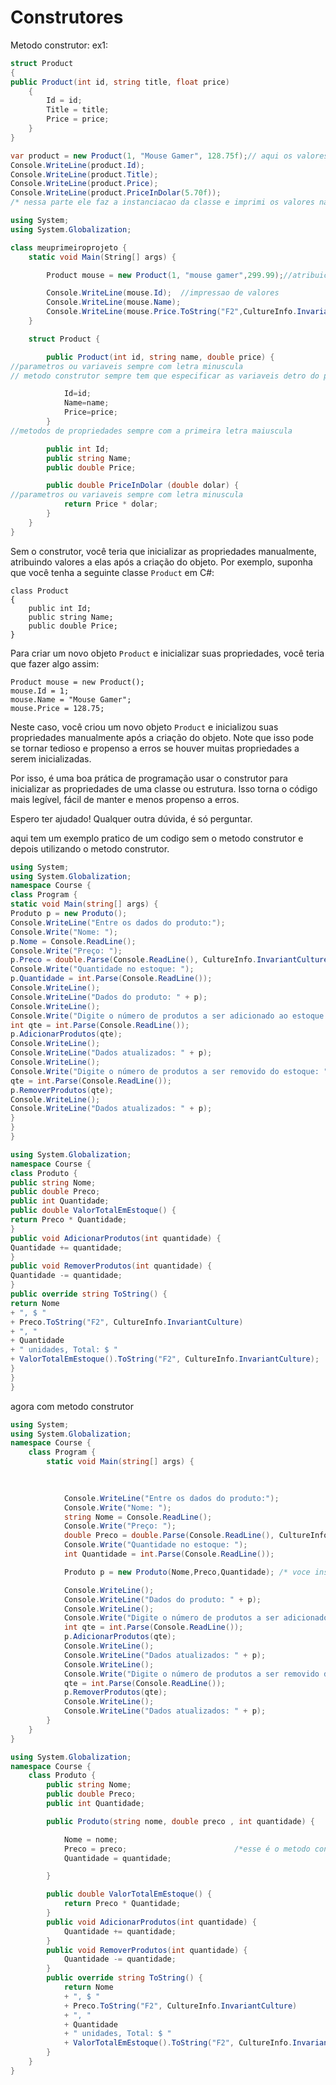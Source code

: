 # Construtores

Metodo construtor: ex1:

```csharp
struct Product
{
public Product(int id, string title, float price)
	{
		Id = id;
		Title = title;
		Price = price;
	}
}
```

```csharp
var product = new Product(1, "Mouse Gamer", 128.75f);// aqui os valores de cada variavel
Console.WriteLine(product.Id);
Console.WriteLine(product.Title);
Console.WriteLine(product.Price);
Console.WriteLine(product.PriceInDolar(5.70f));
/* nessa parte ele faz a instanciacao da classe e imprimi os valores na tela*/
```

```csharp
using System;
using System.Globalization;

class meuprimeiroprojeto {
    static void Main(String[] args) {

        Product mouse = new Product(1, "mouse gamer",299.99);//atribuicao de valores

        Console.WriteLine(mouse.Id);  //impressao de valores
        Console.WriteLine(mouse.Name);
        Console.WriteLine(mouse.Price.ToString("F2",CultureInfo.InvariantCulture));
    }

    struct Product {

        public Product(int id, string name, double price) {
//parametros ou variaveis sempre com letra minuscula
// metodo construtor sempre tem que especificar as variaveis detro do parenteses 

            Id=id;    
            Name=name;
            Price=price;
        }
//metodos de propriedades sempre com a primeira letra maiuscula 

        public int Id; 
        public string Name;
        public double Price;

        public double PriceInDolar (double dolar) {
//parametros ou variaveis sempre com letra minuscula
            return Price * dolar;
        }
    }
}
```

Sem o construtor, você teria que inicializar as propriedades manualmente, atribuindo valores a elas após a criação do objeto. Por exemplo, suponha que você tenha a seguinte classe `Product` em C#:

```
class Product
{
    public int Id;
    public string Name;
    public double Price;
}

```

Para criar um novo objeto `Product` e inicializar suas propriedades, você teria que fazer algo assim:

```
Product mouse = new Product();
mouse.Id = 1;
mouse.Name = "Mouse Gamer";
mouse.Price = 128.75;

```

Neste caso, você criou um novo objeto `Product` e inicializou suas propriedades manualmente após a criação do objeto. Note que isso pode se tornar tedioso e propenso a erros se houver muitas propriedades a serem inicializadas.

Por isso, é uma boa prática de programação usar o construtor para inicializar as propriedades de uma classe ou estrutura. Isso torna o código mais legível, fácil de manter e menos propenso a erros.

Espero ter ajudado! Qualquer outra dúvida, é só perguntar.

aqui tem um exemplo pratico de um codigo sem o metodo construtor e depois utilizando o metodo construtor.

```csharp
using System;
using System.Globalization;
namespace Course {
class Program {
static void Main(string[] args) {
Produto p = new Produto();
Console.WriteLine("Entre os dados do produto:");
Console.Write("Nome: ");
p.Nome = Console.ReadLine();
Console.Write("Preço: ");
p.Preco = double.Parse(Console.ReadLine(), CultureInfo.InvariantCulture);
Console.Write("Quantidade no estoque: ");
p.Quantidade = int.Parse(Console.ReadLine());
Console.WriteLine();
Console.WriteLine("Dados do produto: " + p);
Console.WriteLine();
Console.Write("Digite o número de produtos a ser adicionado ao estoque: ");
int qte = int.Parse(Console.ReadLine());
p.AdicionarProdutos(qte);
Console.WriteLine();
Console.WriteLine("Dados atualizados: " + p);
Console.WriteLine();
Console.Write("Digite o número de produtos a ser removido do estoque: ");
qte = int.Parse(Console.ReadLine());
p.RemoverProdutos(qte);
Console.WriteLine();
Console.WriteLine("Dados atualizados: " + p);
}
}
}

using System.Globalization;
namespace Course {
class Produto {
public string Nome;
public double Preco;
public int Quantidade;
public double ValorTotalEmEstoque() {
return Preco * Quantidade;
}
public void AdicionarProdutos(int quantidade) {
Quantidade += quantidade;
}
public void RemoverProdutos(int quantidade) {
Quantidade -= quantidade;
}
public override string ToString() {
return Nome
+ ", $ "
+ Preco.ToString("F2", CultureInfo.InvariantCulture)
+ ", "
+ Quantidade
+ " unidades, Total: $ "
+ ValorTotalEmEstoque().ToString("F2", CultureInfo.InvariantCulture);
}
}
}
```

agora com metodo construtor

```csharp
using System;
using System.Globalization;
namespace Course {
    class Program {
        static void Main(string[] args) {
           
            

            Console.WriteLine("Entre os dados do produto:");
            Console.Write("Nome: ");
            string Nome = Console.ReadLine();
            Console.Write("Preço: ");
            double Preco = double.Parse(Console.ReadLine(), CultureInfo.InvariantCulture);
            Console.Write("Quantidade no estoque: ");
            int Quantidade = int.Parse(Console.ReadLine());

            Produto p = new Produto(Nome,Preco,Quantidade); /* voce instancia ele aqui, depois das variaveis*/

            Console.WriteLine();
            Console.WriteLine("Dados do produto: " + p);
            Console.WriteLine();
            Console.Write("Digite o número de produtos a ser adicionado ao estoque: ");
            int qte = int.Parse(Console.ReadLine());
            p.AdicionarProdutos(qte);
            Console.WriteLine();
            Console.WriteLine("Dados atualizados: " + p);
            Console.WriteLine();
            Console.Write("Digite o número de produtos a ser removido do estoque: ");
            qte = int.Parse(Console.ReadLine());
            p.RemoverProdutos(qte);
            Console.WriteLine();
            Console.WriteLine("Dados atualizados: " + p);
        }
    }
}

using System.Globalization;
namespace Course {
    class Produto {
        public string Nome;
        public double Preco;
        public int Quantidade;

        public Produto(string nome, double preco , int quantidade) {

            Nome = nome;
            Preco = preco;                        /*esse é o metodo construtor*/
            Quantidade = quantidade;

        }

        public double ValorTotalEmEstoque() {
            return Preco * Quantidade;
        }
        public void AdicionarProdutos(int quantidade) {
            Quantidade += quantidade;
        }
        public void RemoverProdutos(int quantidade) {
            Quantidade -= quantidade;
        }
        public override string ToString() {
            return Nome
            + ", $ "
            + Preco.ToString("F2", CultureInfo.InvariantCulture)
            + ", "
            + Quantidade
            + " unidades, Total: $ "
            + ValorTotalEmEstoque().ToString("F2", CultureInfo.InvariantCulture);
        }
    }
}
```
